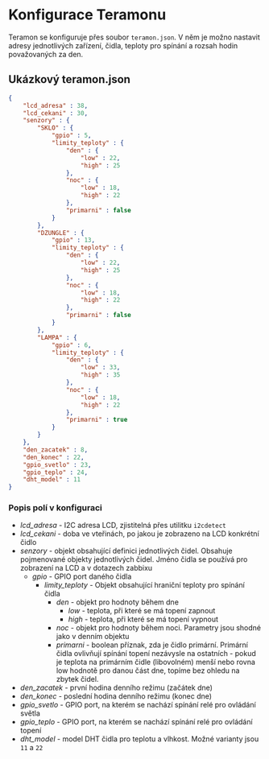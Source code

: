 # Konfigurace Teramonu

Teramon se konfiguruje přes soubor `teramon.json`. V něm je možno nastavit adresy jednotlivých zařízení, čidla, teploty pro spínání a rozsah hodin považovaných za den.

## Ukázkový teramon.json

```json
{
    "lcd_adresa" : 38,
    "lcd_cekani" : 30,
    "senzory" : {
        "SKLO" : { 
            "gpio" : 5,
            "limity_teploty" : {
                "den" : {
                    "low" : 22,
                    "high" : 25
                },
                "noc" : {
                    "low" : 18,
                    "high" : 22
                },
                "primarni" : false
            }
        },
        "DZUNGLE" : { 
            "gpio" : 13,
            "limity_teploty" : {
                "den" : {
                    "low" : 22,
                    "high" : 25
                },
                "noc" : {
                    "low" : 18,
                    "high" : 22
                },
                "primarni" : false
            }
        },
        "LAMPA" : { 
            "gpio" : 6,
            "limity_teploty" : {
                "den" : {
                    "low" : 33,
                    "high" : 35
                },
                "noc" : {
                    "low" : 18,
                    "high" : 22
                },
                "primarni" : true
            }
        }
    },
    "den_zacatek" : 8,
    "den_konec" : 22,
    "gpio_svetlo" : 23,
    "gpio_teplo" : 24,
    "dht_model" : 11
}
```

### Popis polí v konfiguraci

* *lcd_adresa* - I2C adresa LCD, zjistitelná přes utilitku `i2cdetect`
* *lcd_cekani* - doba ve vteřinách, po jakou je zobrazeno na LCD konkrétní čidlo
* *senzory* - objekt obsahující definici jednotlivých čidel. Obsahuje pojmenované objekty jednotlivých čidel. Jméno čidla se používá pro zobrazení na LCD a v dotazech zabbixu
  * *gpio* - GPIO port daného čidla
    * *limity_teploty* - Objekt obsahující hraniční teploty pro spínání čidla
      * *den* - objekt pro hodnoty během dne
        * *low* - teplota, při které se má topení zapnout
        * *high* - teplota, při které se má topení vypnout
      * *noc* - objekt pro hodnoty během noci. Parametry jsou shodné jako v denním objektu
      * *primarni* - boolean příznak, zda je čidlo primární. Primární čidla ovlivňují spínání topení nezávysle na ostatních - pokud je teplota na primárním čidle (libovolném) menší nebo rovna low hodnotě pro danou část dne, topíme bez ohledu na zbytek čidel.
* *den_zacatek* - první hodina denního režimu (začátek dne)
* *den_konec* - poslední hodina denního režimu (konec dne)
* *gpio_svetlo* - GPIO port, na kterém se nachází spínání relé pro ovládání světla
* *gpio_teplo* - GPIO port, na kterém se nachází spínání relé pro ovládání topení
* *dht_model* - model DHT čidla pro teplotu a vlhkost. Možné varianty jsou `11` a `22`
